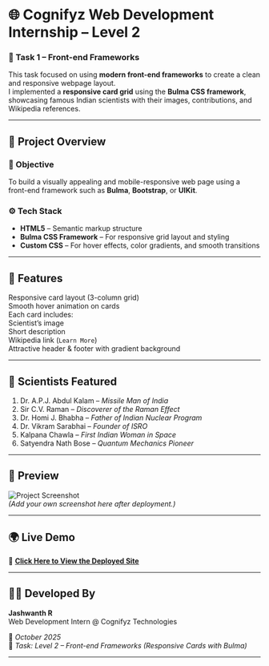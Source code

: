 # 🌐 Cognifyz Web Development Internship – Level 2  

### 🧠 Task 1 – Front-end Frameworks  
This task focused on using **modern front-end frameworks** to create a clean and responsive webpage layout.  
I implemented a **responsive card grid** using the **Bulma CSS framework**, showcasing famous Indian scientists with their images, contributions, and Wikipedia references.  

---

## 🚀 Project Overview  

### 🎯 Objective  
To build a visually appealing and mobile-responsive web page using a front-end framework such as **Bulma**, **Bootstrap**, or **UIKit**.  

### ⚙️ Tech Stack  
- **HTML5** – Semantic markup structure  
- **Bulma CSS Framework** – For responsive grid layout and styling  
- **Custom CSS** – For hover effects, color gradients, and smooth transitions  

---

## 🧩 Features  
 Responsive card layout (3-column grid)  
 Smooth hover animation on cards  
 Each card includes:  
 Scientist’s image  
 Short description  
 Wikipedia link (`Learn More`)  
 Attractive header & footer with gradient background  

---

## 🔬 Scientists Featured  
1. Dr. A.P.J. Abdul Kalam – *Missile Man of India*  
2. Sir C.V. Raman – *Discoverer of the Raman Effect*  
3. Dr. Homi J. Bhabha – *Father of Indian Nuclear Program*  
4. Dr. Vikram Sarabhai – *Founder of ISRO*  
5. Kalpana Chawla – *First Indian Woman in Space*  
6. Satyendra Nath Bose – *Quantum Mechanics Pioneer*  

---

## 📸 Preview  
![Project Screenshot](assets/preview.png)  
*(Add your own screenshot here after deployment.)*

---

## 🌍 Live Demo  
🔗 **[Click Here to View the Deployed Site](https://your-vercel-link.vercel.app/)**  

---

## 🧑‍💻 Developed By  
**Jashwanth R**  
Web Development Intern @ Cognifyz Technologies  

📅 *October 2025*  
💼 *Task: Level 2 – Front-end Frameworks (Responsive Cards with Bulma)*  

---

